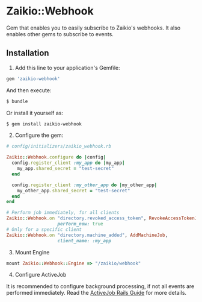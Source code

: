 # Zaikio::Webhook

Gem that enables you to easily subscribe to Zaikio's webhooks. It also enables other gems to subscribe to events.

## Installation

1. Add this line to your application's Gemfile:

```ruby
gem 'zaikio-webhook'
```

And then execute:
```bash
$ bundle
```

Or install it yourself as:
```bash
$ gem install zaikio-webhook
```

2. Configure the gem:

```rb
# config/initializers/zaikio_webhook.rb

Zaikio::Webhook.configure do |config|
  config.register_client :my_app do |my_app|
    my_app.shared_secret = "test-secret"
  end

  config.register_client :my_other_app do |my_other_app|
    my_other_app.shared_secret = "test-secret"
  end
end

# Perform job immediately, for all clients
Zaikio::Webhook.on "directory.revoked_access_token", RevokeAccessTokenJob,
                   perform_now: true
# Only for a specific client
Zaikio::Webhook.on "directory.machine_added", AddMachineJob,
                   client_name: :my_app
```

3. Mount Engine

```rb
mount Zaikio::Webhook::Engine => "/zaikio/webhook"
```

4. Configure ActiveJob

It is recommended to configure background processing, if not all events are performed immediately. Read the [ActiveJob Rails Guide](https://guides.rubyonrails.org/active_job_basics.html) for more details.
